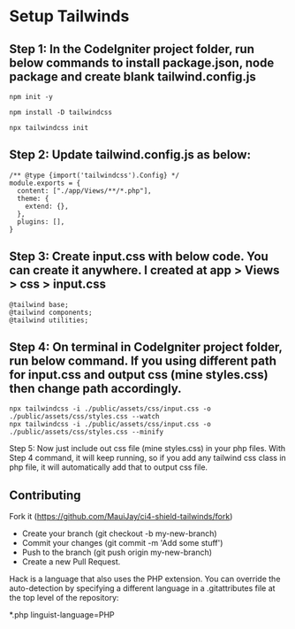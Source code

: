 # Setup Tailwinds

## Step 1: In the CodeIgniter project folder, run below commands to install package.json, node package and create blank tailwind.config.js

```code
npm init -y

npm install -D tailwindcss

npx tailwindcss init
```

## Step 2: Update tailwind.config.js as below:

```code
/** @type {import('tailwindcss').Config} */
module.exports = {
  content: ["./app/Views/**/*.php"],
  theme: {
    extend: {},
  },
  plugins: [],
}
```

## Step 3: Create input.css with below code. You can create it anywhere. I created at app > Views > css > input.css

```code
@tailwind base;
@tailwind components;
@tailwind utilities;
```

## Step 4: On terminal in CodeIgniter project folder, run below command. If you using different path for input.css and output css (mine styles.css) then change path accordingly.

```code
npx tailwindcss -i ./public/assets/css/input.css -o ./public/assets/css/styles.css --watch
npx tailwindcss -i ./public/assets/css/input.css -o ./public/assets/css/styles.css --minify
```

Step 5: Now just include out css file (mine styles.css) in your php files. With Step 4 command, it will keep running, so if you add any tailwind css class in php file, it will automatically add that to output css file.

## Contributing

Fork it (https://github.com/MauiJay/ci4-shield-tailwinds/fork)

- Create your branch (git checkout -b my-new-branch)
- Commit your changes (git commit -m 'Add some stuff')
- Push to the branch (git push origin my-new-branch)
- Create a new Pull Request.


Hack is a language that also uses the PHP extension. You can override the auto-detection by specifying a different language in a .gitattributes file at the top level of the repository:

*.php linguist-language=PHP